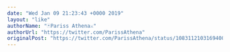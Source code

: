 ```yaml
---
date: "Wed Jan 09 21:23:43 +0000 2019"
layout: "like"
authorName: "🃏Pariss Athena⚔️"
authorUrl: "https://twitter.com/ParissAthena"
originalPost: "https://twitter.com/ParissAthena/status/1083112103169400834"
---
```

